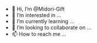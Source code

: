 - 👋 Hi, I’m @Midori-Gift 
- 👀 I’m interested in ...  
- 🌱 I’m currently learning ... 
- 💞️ I’m looking to collaborate on ... 
- 📫 How to reach me ...

<!---
Midori-Gift/Midori-Gift is a ✨ special ✨ repository because its `README.md` (this file) appears on your GitHub profile.
You can click the Preview link to take a look at your changes.
--->
